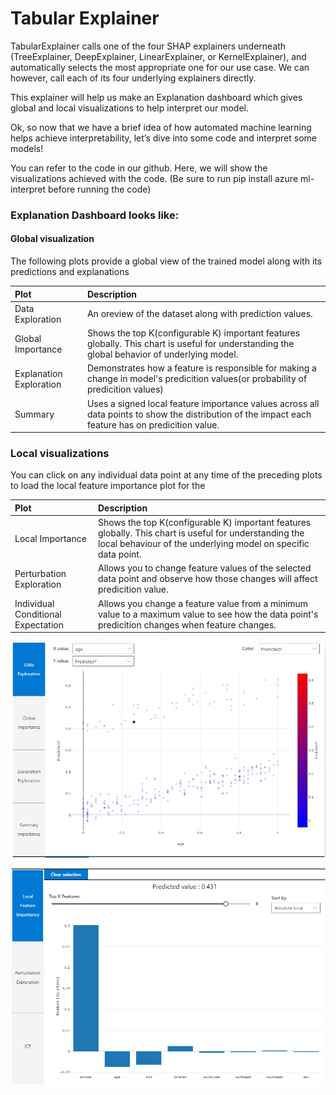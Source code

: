 # Tabular Explainer

TabularExplainer calls one of the four SHAP explainers underneath \(TreeExplainer, DeepExplainer, LinearExplainer, or KernelExplainer\), and automatically selects the most appropriate one for our use case. We can however, call each of its four underlying explainers directly. 

This explainer will help us make an Explanation dashboard which gives global and local visualizations to help interpret our model. 

Ok, so now that we have a brief idea of how automated machine learning helps achieve interpretability, let’s dive into some code and interpret some models!

You can refer to the code in our github. Here, we will show the visualizations achieved with the code. \(Be sure to run pip install azure ml-interpret before running the code\)

### Explanation Dashboard looks like:

#### Global visualization

The following plots provide a global view of the trained model along with its predictions and explanations

| Plot | Description |
| :--- | :--- |
| Data Exploration | An oreview of the dataset along with prediction values. |
| Global Importance | Shows the top K\(configurable K\) important features globally. This chart is useful for understanding the global behavior of underlying model. |
| Explanation Exploration | Demonstrates how a feature is responsible for making a change in model's predicition values\(or probability of predicition values\) |
| Summary | Uses a signed local feature importance values across all data points to show the distribution of the impact each feature has on predicition value. |

### Local visualizations

You can click on any individual data point at any time of the preceding plots to load the local feature importance plot for the 

| Plot | Description |
| :--- | :--- |
| Local Importance | Shows the top K\(configurable K\) important features globally. This chart is useful for understanding the local behaviour of the underlying model on specific data point. |
| Perturbation Exploration | Allows you to change feature values of the selected data point and observe how those changes will affect predicition value. |
| Individual Conditional Expectation | Allows you change a feature value from a minimum value to a maximum value to see how the data point's predicition changes when feature changes. |

![Data Exploration](../.gitbook/assets/aml-globalvisualization.PNG)

![Local Feature Importance](../.gitbook/assets/aml-localvisualization-fi.PNG)

###  


